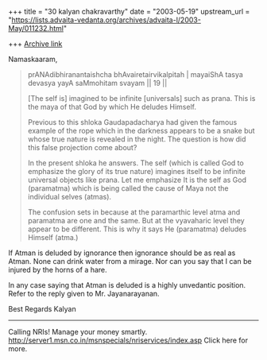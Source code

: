 +++
title = "30 kalyan chakravarthy"
date = "2003-05-19"
upstream_url = "https://lists.advaita-vedanta.org/archives/advaita-l/2003-May/011232.html"

+++
[Archive link](https://lists.advaita-vedanta.org/archives/advaita-l/2003-May/011232.html)

Namaskaaram,


>prANAdibhiranantaishcha bhAvairetairvikalpitah |
>mayaiShA tasya devasya yayA saMmohitam svayam || 19 ||
>
>[The self is] imagined to be infinite [universals] such as prana.
>This is the maya of that God by which He deludes Himself.
>
>Previous to this shloka Gaudapadacharya had given the famous example of
>the rope which in the darkness appears to be a snake but whose true nature
>is revealed in the night.  The question is how did this false projection
>come about?
>
>In the present shloka he answers.  The self (which is called God to
>emphasize the glory of its true nature) imagines itself to be infinite
>universal objects like prana.  Let me emphasize It is the self as God
>(paramatma) which is being called the cause of Maya not the individual
>selves (atmas).
>
>The confusion sets in because at the paramarthic level atma and paramatma
>are one and the same.  But at the vyavaharic level they appear to be
>different.  This is why it says He (paramatma) deludes Himself (atma.)

If Atman is deluded by ignorance then ignorance should be as real as Atman. 
None can drink water from a mirage. Nor can you say that I can be injured by 
the horns of a hare.

In any case saying that Atman is deluded is a highly unvedantic position. 
Refer to the reply given to Mr. Jayanarayanan.

Best Regards
Kalyan

_________________________________________________________________
Calling NRIs! Manage your money smartly. 
http://server1.msn.co.in/msnspecials/nriservices/index.asp Click here for 
more.

